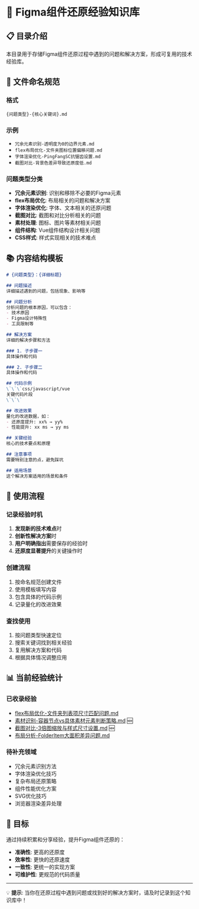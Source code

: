 # 🧠 Figma组件还原经验知识库

## 📋 目录介绍
本目录用于存储Figma组件还原过程中遇到的问题和解决方案，形成可复用的技术经验库。

## 📝 文件命名规范

### 格式
`{问题类型}-{核心关键词}.md`

### 示例
- `冗余元素识别-透明度为0的边界元素.md`
- `flex布局优化-文件夹图标位置偏移问题.md`
- `字体渲染优化-PingFangSC抗锯齿设置.md`
- `截图对比-背景色差异导致还原度低.md`

### 问题类型分类
- **冗余元素识别**: 识别和移除不必要的Figma元素
- **flex布局优化**: 布局相关的问题和解决方案
- **字体渲染优化**: 字体、文本相关的还原问题
- **截图对比**: 截图和对比分析相关的问题
- **素材处理**: 图标、图片等素材相关问题
- **组件结构**: Vue组件结构设计相关问题
- **CSS样式**: 样式实现相关的技术难点

## 📚 内容结构模板

```markdown
# {问题类型}：{详细标题}

## 问题描述
详细描述遇到的问题，包括现象、影响等

## 问题分析  
分析问题的根本原因，可以包含：
- 技术原因
- Figma设计特殊性
- 工具限制等

## 解决方案
详细的解决步骤和方法

### 1. 子步骤一
具体操作和代码

### 2. 子步骤二
具体操作和代码

## 代码示例
\`\`\`css/javascript/vue
关键代码片段
\`\`\`

## 改进效果
量化的改进数据，如：
- 还原度提升: xx% → yy%
- 性能提升: xx ms → yy ms

## 关键经验
核心的技术要点和原理

## 注意事项
需要特别注意的点，避免踩坑

## 适用场景
这个解决方案适用的场景和条件
```

## 🔄 使用流程

### 记录经验时机
1. **发现新的技术难点**时
2. **创新性解决方案**时  
3. **用户明确指出**需要保存的经验时
4. **还原度显著提升**的关键操作时

### 创建流程
1. 按命名规范创建文件
2. 使用模板填写内容
3. 包含具体的代码示例
4. 记录量化的改进效果

### 查找使用
1. 按问题类型快速定位
2. 搜索关键词找到相关经验
3. 复用解决方案和代码
4. 根据具体情况调整应用

## 📊 当前经验统计

### 已收录经验
- [flex布局优化-文件夹列表项尺寸匹配问题.md](./flex布局优化-文件夹列表项尺寸匹配问题.md)
- [素材识别-容器节点vs具体素材元素判断策略.md](./素材识别-容器节点vs具体素材元素判断策略.md) 🆕
- [截图对比-3倍图缩放与样式尺寸设置.md](./截图对比-3倍图缩放与样式尺寸设置.md) 🆕
- [布局分析-FolderItem大面积差异问题.md](./布局分析-FolderItem大面积差异问题.md)

### 待补充领域
- 冗余元素识别方法
- 字体渲染优化技巧
- 复杂布局还原策略
- 组件性能优化方案
- SVG优化技巧
- 浏览器渲染差异处理

## 🎯 目标
通过持续积累和分享经验，提升Figma组件还原的：
- **准确性**: 更高的还原度
- **效率性**: 更快的还原速度  
- **一致性**: 更统一的实现方案
- **可维护性**: 更规范的代码质量

---

💡 **提示**: 当你在还原过程中遇到问题或找到好的解决方案时，请及时记录到这个知识库中！ 